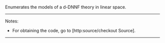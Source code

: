 Enumerates the models of a d-DNNF theory in linear space.


---


Notes:

  * For obtaining the code, go to [http:source/checkout Source].


---


